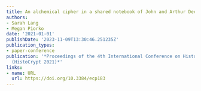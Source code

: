 ```yaml
---
title: An alchemical cipher in a shared notebook of John and Arthur Dee [Work In Progress]
authors:
- Sarah Lang
- Megan Piorko
date: '2021-01-01'
publishDate: '2023-11-09T13:30:46.251235Z'
publication_types:
- paper-conference
publication: '*Proceedings of the 4th International Conference on Historical Cryptology
  (HistoCrypt 2021)*'
links:
- name: URL
  url: https://doi.org/10.3384/ecp183
---
```


